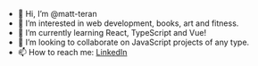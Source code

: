- 👋 Hi, I’m @matt-teran
- 👀 I’m interested in web development, books, art and fitness.
- 🌱 I’m currently learning React, TypeScript and Vue!
- 💞️ I’m looking to collaborate on JavaScript projects of any type.
- 📫 How to reach me: [LinkedIn](https://www.linkedin.com/in/matt-teran/)

<!---
matt-teran/matt-teran is a ✨ special ✨ repository because its `README.md` (this file) appears on your GitHub profile.
You can click the Preview link to take a look at your changes.
--->
